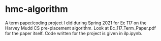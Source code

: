 # hmc-algorithm
A term paper/coding project I did during Spring 2021 for Ec 117 on the Harvey Mudd CS pre-placement algorithm. Look at Ec_117_Term_Paper.pdf for the paper itself. Code written for the project is given in ilp.ipynb.
